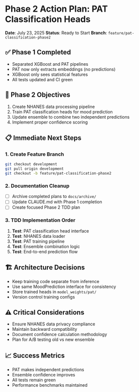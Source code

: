 # Phase 2 Action Plan: PAT Classification Heads

**Date**: July 23, 2025
**Status**: Ready to Start
**Branch**: `feature/pat-classification-phase2`

## ✅ Phase 1 Completed
- Separated XGBoost and PAT pipelines
- PAT now only extracts embeddings (no predictions)
- XGBoost only sees statistical features
- All tests updated and CI green

## 🎯 Phase 2 Objectives
1. Create NHANES data processing pipeline
2. Train PAT classification heads for mood prediction
3. Update ensemble to combine two independent predictions
4. Implement proper confidence scoring

## 📋 Immediate Next Steps

### 1. Create Feature Branch
```bash
git checkout development
git pull origin development
git checkout -b feature/pat-classification-phase2
```

### 2. Documentation Cleanup
- [ ] Archive completed plans to `docs/archive/`
- [ ] Update CLAUDE.md with Phase 1 completion
- [ ] Create focused Phase 2 TDD plan

### 3. TDD Implementation Order
1. **Test**: PAT classification head interface
2. **Test**: NHANES data loader
3. **Test**: PAT training pipeline
4. **Test**: Ensemble combination logic
5. **Test**: End-to-end prediction flow

## 🏗️ Architecture Decisions
- Keep training code separate from inference
- Use same MoodPrediction interface for consistency
- Store trained heads in `model_weights/pat/`
- Version control training configs

## ⚠️ Critical Considerations
- Ensure NHANES data privacy compliance
- Maintain backward compatibility
- Document confidence calculation methodology
- Plan for A/B testing old vs new ensemble

## 📈 Success Metrics
- PAT makes independent predictions
- Ensemble confidence improves
- All tests remain green
- Performance benchmarks maintained